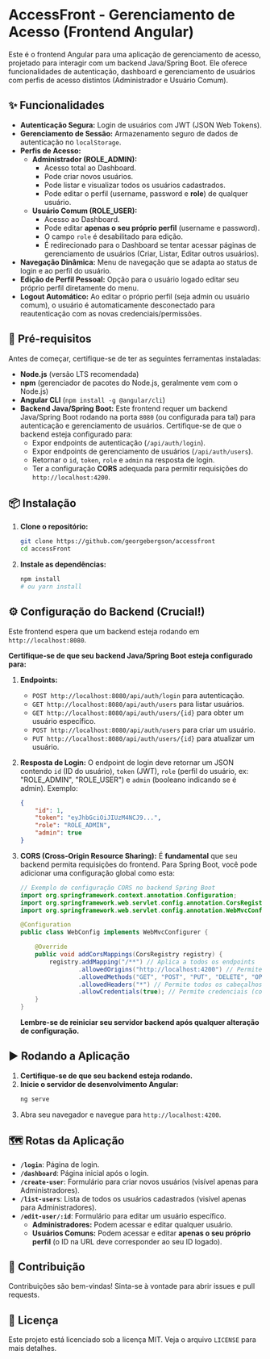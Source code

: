 # AccessFront - Gerenciamento de Acesso (Frontend Angular)

Este é o frontend Angular para uma aplicação de gerenciamento de acesso, projetado para interagir com um backend Java/Spring Boot. Ele oferece funcionalidades de autenticação, dashboard e gerenciamento de usuários com perfis de acesso distintos (Administrador e Usuário Comum).

## ✨ Funcionalidades

*   **Autenticação Segura:** Login de usuários com JWT (JSON Web Tokens).
*   **Gerenciamento de Sessão:** Armazenamento seguro de dados de autenticação no `localStorage`.
*   **Perfis de Acesso:**
    *   **Administrador (ROLE_ADMIN):**
        *   Acesso total ao Dashboard.
        *   Pode criar novos usuários.
        *   Pode listar e visualizar todos os usuários cadastrados.
        *   Pode editar o perfil (username, password e **role**) de qualquer usuário.
    *   **Usuário Comum (ROLE_USER):**
        *   Acesso ao Dashboard.
        *   Pode editar **apenas o seu próprio perfil** (username e password).
        *   O campo `role` é desabilitado para edição.
        *   É redirecionado para o Dashboard se tentar acessar páginas de gerenciamento de usuários (Criar, Listar, Editar outros usuários).
*   **Navegação Dinâmica:** Menu de navegação que se adapta ao status de login e ao perfil do usuário.
*   **Edição de Perfil Pessoal:** Opção para o usuário logado editar seu próprio perfil diretamente do menu.
*   **Logout Automático:** Ao editar o próprio perfil (seja admin ou usuário comum), o usuário é automaticamente desconectado para reautenticação com as novas credenciais/permissões.

## 🚀 Pré-requisitos

Antes de começar, certifique-se de ter as seguintes ferramentas instaladas:

*   **Node.js** (versão LTS recomendada)
*   **npm** (gerenciador de pacotes do Node.js, geralmente vem com o Node.js)
*   **Angular CLI** (`npm install -g @angular/cli`)
*   **Backend Java/Spring Boot:** Este frontend requer um backend Java/Spring Boot rodando na porta `8080` (ou configurada para tal) para autenticação e gerenciamento de usuários. Certifique-se de que o backend esteja configurado para:
    *   Expor endpoints de autenticação (`/api/auth/login`).
    *   Expor endpoints de gerenciamento de usuários (`/api/auth/users`).
    *   Retornar o `id`, `token`, `role` e `admin` na resposta de login.
    *   Ter a configuração **CORS** adequada para permitir requisições do `http://localhost:4200`.

## 📦 Instalação

1.  **Clone o repositório:**
    ```bash
    git clone https://github.com/georgebergson/accessfront
    cd accessFront
    ```
2.  **Instale as dependências:**
    ```bash
    npm install
    # ou yarn install
    ```

## ⚙️ Configuração do Backend (Crucial!)

Este frontend espera que um backend esteja rodando em `http://localhost:8080`.

**Certifique-se de que seu backend Java/Spring Boot esteja configurado para:**

1.  **Endpoints:**
    *   `POST http://localhost:8080/api/auth/login` para autenticação.
    *   `GET http://localhost:8080/api/auth/users` para listar usuários.
    *   `GET http://localhost:8080/api/auth/users/{id}` para obter um usuário específico.
    *   `POST http://localhost:8080/api/auth/users` para criar um usuário.
    *   `PUT http://localhost:8080/api/auth/users/{id}` para atualizar um usuário.
2.  **Resposta de Login:** O endpoint de login deve retornar um JSON contendo `id` (ID do usuário), `token` (JWT), `role` (perfil do usuário, ex: "ROLE_ADMIN", "ROLE_USER") e `admin` (booleano indicando se é admin). Exemplo:
    ```json
    {
        "id": 1,
        "token": "eyJhbGciOiJIUzM4NCJ9...",
        "role": "ROLE_ADMIN",
        "admin": true
    }
    ```
3.  **CORS (Cross-Origin Resource Sharing):** É **fundamental** que seu backend permita requisições do frontend. Para Spring Boot, você pode adicionar uma configuração global como esta:

    ```java
    // Exemplo de configuração CORS no backend Spring Boot
    import org.springframework.context.annotation.Configuration;
    import org.springframework.web.servlet.config.annotation.CorsRegistry;
    import org.springframework.web.servlet.config.annotation.WebMvcConfigurer;

    @Configuration
    public class WebConfig implements WebMvcConfigurer {

        @Override
        public void addCorsMappings(CorsRegistry registry) {
            registry.addMapping("/**") // Aplica a todos os endpoints
                    .allowedOrigins("http://localhost:4200") // Permite o frontend Angular
                    .allowedMethods("GET", "POST", "PUT", "DELETE", "OPTIONS") // Métodos permitidos
                    .allowedHeaders("*") // Permite todos os cabeçalhos
                    .allowCredentials(true); // Permite credenciais (cookies, headers de auth)
        }
    }
    ```
    **Lembre-se de reiniciar seu servidor backend após qualquer alteração de configuração.**

## ▶️ Rodando a Aplicação

1.  **Certifique-se de que seu backend esteja rodando.**
2.  **Inicie o servidor de desenvolvimento Angular:**
    ```bash
    ng serve
    ```
3.  Abra seu navegador e navegue para `http://localhost:4200`.

## 🗺️ Rotas da Aplicação

*   **`/login`**: Página de login.
*   **`/dashboard`**: Página inicial após o login.
*   **`/create-user`**: Formulário para criar novos usuários (visível apenas para Administradores).
*   **`/list-users`**: Lista de todos os usuários cadastrados (visível apenas para Administradores).
*   **`/edit-user/:id`**: Formulário para editar um usuário específico.
    *   **Administradores:** Podem acessar e editar qualquer usuário.
    *   **Usuários Comuns:** Podem acessar e editar **apenas o seu próprio perfil** (o ID na URL deve corresponder ao seu ID logado).

## 🤝 Contribuição

Contribuições são bem-vindas! Sinta-se à vontade para abrir issues e pull requests.

## 📄 Licença

Este projeto está licenciado sob a licença MIT. Veja o arquivo `LICENSE` para mais detalhes.

